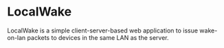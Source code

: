 # LocalWake
LocalWake is a simple client-server-based web application to issue wake-on-lan packets to devices in the same LAN as the server.

